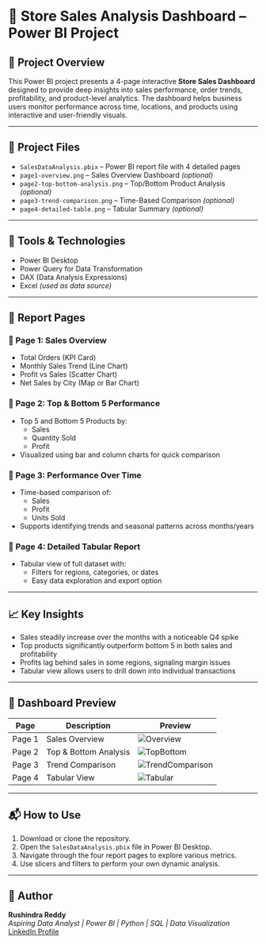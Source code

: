 # 🏪 Store Sales Analysis Dashboard – Power BI Project

## 📝 Project Overview

This Power BI project presents a 4-page interactive **Store Sales Dashboard** designed to provide deep insights into sales performance, order trends, profitability, and product-level analytics. The dashboard helps business users monitor performance across time, locations, and products using interactive and user-friendly visuals.

---

## 📁 Project Files
- `SalesDataAnalysis.pbix` – Power BI report file with 4 detailed pages
- `page1-overview.png` – Sales Overview Dashboard *(optional)*
- `page2-top-bottom-analysis.png` – Top/Bottom Product Analysis *(optional)*
- `page3-trend-comparison.png` – Time-Based Comparison *(optional)*
- `page4-detailed-table.png` – Tabular Summary *(optional)*

---

## 🔧 Tools & Technologies
- Power BI Desktop  
- Power Query for Data Transformation  
- DAX (Data Analysis Expressions)  
- Excel *(used as data source)*

---

## 📄 Report Pages

### 📌 Page 1: **Sales Overview**
- Total Orders (KPI Card)
- Monthly Sales Trend (Line Chart)
- Profit vs Sales (Scatter Chart)
- Net Sales by City (Map or Bar Chart)

### 📌 Page 2: **Top & Bottom 5 Performance**
- Top 5 and Bottom 5 Products by:
  - Sales
  - Quantity Sold
  - Profit
- Visualized using bar and column charts for quick comparison

### 📌 Page 3: **Performance Over Time**
- Time-based comparison of:
  - Sales
  - Profit
  - Units Sold
- Supports identifying trends and seasonal patterns across months/years

### 📌 Page 4: **Detailed Tabular Report**
- Tabular view of full dataset with:
  - Filters for regions, categories, or dates
  - Easy data exploration and export option

---

## 📈 Key Insights
- Sales steadily increase over the months with a noticeable Q4 spike
- Top products significantly outperform bottom 5 in both sales and profitability
- Profits lag behind sales in some regions, signaling margin issues
- Tabular view allows users to drill down into individual transactions

---

## 📸 Dashboard Preview

| Page | Description | Preview |
|------|-------------|---------|
| Page 1 | Sales Overview | ![Overview](page1-overview.png) |
| Page 2 | Top & Bottom Analysis | ![TopBottom](page2-top-bottom-analysis.png) |
| Page 3 | Trend Comparison | ![TrendComparison](page3-trend-comparison.png) |
| Page 4 | Tabular View | ![Tabular](page4-detailed-table.png) |

---

## 📬 How to Use
1. Download or clone the repository.
2. Open the `SalesDataAnalysis.pbix` file in Power BI Desktop.
3. Navigate through the four report pages to explore various metrics.
4. Use slicers and filters to perform your own dynamic analysis.

---

## 📢 Author
**Rushindra Reddy**  
*Aspiring Data Analyst | Power BI | Python | SQL | Data Visualization*  
[LinkedIn Profile](https://www.linkedin.com)


